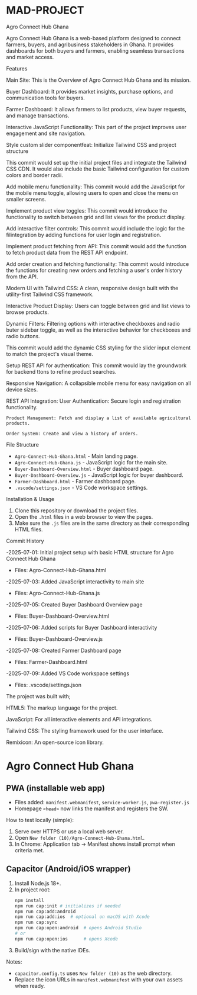 # MAD-PROJECT
Agro Connect Hub Ghana

Agro Connect Hub Ghana is a web-based platform designed to connect farmers, buyers, and agribusiness stakeholders in Ghana. 
It provides dashboards for both buyers and farmers, enabling seamless transactions and market access.

Features

Main Site: This is the Overview of Agro Connect Hub Ghana and its mission.

Buyer Dashboard: It provides market insights, purchase options, and communication tools for buyers.

Farmer Dashboard: It allows farmers to list products, view buyer requests, and manage transactions.

Interactive JavaScript Functionality: This part of the project improves user engagement and site navigation.

Style custom slider componentfeat: Initialize Tailwind CSS and project structure

This commit would set up the initial project files and integrate the Tailwind CSS CDN. It would also include the basic Tailwind configuration for custom colors and border radii.

Add mobile menu functionality: This commit would add the JavaScript for the mobile menu toggle, allowing users to open and close the menu on smaller screens.

Implement product view toggles: This commit would introduce the functionality to switch between grid and list views for the product display.

Add interactive filter controls: This commit would include the logic for the filintegration by adding functions for user login and registration.

Implement product fetching from API: This commit would add the function to fetch product data from the REST API endpoint.

Add order creation and fetching functionality: This commit would introduce the functions for creating new orders and fetching a user's order history from the API.

Modern UI with Tailwind CSS: A clean, responsive design built with the utility-first Tailwind CSS framework.

Interactive Product Display: Users can toggle between grid and list views to browse products.

Dynamic Filters: Filtering options with interactive checkboxes and radio buter sidebar toggle, as well as the interactive behavior for checkboxes and radio buttons.

This commit would add the dynamic CSS styling for the slider input element to match the project's visual theme.

Setup REST API for authentication: This commit would lay the groundwork for backend ttons to refine product searches.

Responsive Navigation: A collapsible mobile menu for easy navigation on all device sizes.

REST API Integration:
    User Authentication: Secure login and registration functionality.
    
    Product Management: Fetch and display a list of available agricultural products.
    
    Order System: Create and view a history of orders.

File Structure
- `Agro-Connect-Hub-Ghana.html` - Main landing page.
- `Agro-Connect-Hub-Ghana.js` - JavaScript logic for the main site.
- `Buyer-Dashboard-Overview.html` - Buyer dashboard page.
- `Buyer-Dashboard-Overview.js` - JavaScript logic for buyer dashboard.
- `Farmer-Dashboard.html` - Farmer dashboard page.
- `.vscode/settings.json` - VS Code workspace settings.

Installation & Usage
1. Clone this repository or download the project files.
2. Open the `.html` files in a web browser to view the pages.
3. Make sure the `.js` files are in the same directory as their corresponding HTML files.

Commit History

-2025-07-01: Initial project setup with basic HTML structure for Agro Connect Hub Ghana
  - Files: Agro-Connect-Hub-Ghana.html

-2025-07-03: Added JavaScript interactivity to main site
  - Files: Agro-Connect-Hub-Ghana.js

-2025-07-05: Created Buyer Dashboard Overview page
  - Files: Buyer-Dashboard-Overview.html

-2025-07-06: Added scripts for Buyer Dashboard interactivity
  - Files: Buyer-Dashboard-Overview.js

-2025-07-08: Created Farmer Dashboard page
  - Files: Farmer-Dashboard.html

-2025-07-09: Added VS Code workspace settings
  - Files: .vscode/settings.json

The project was built with;

HTML5: The markup language for the project.

JavaScript: For all interactive elements and API integrations.

Tailwind CSS: The styling framework used for the user interface.

Remixicon: An open-source icon library.

# Agro Connect Hub Ghana

## PWA (installable web app)
- Files added: `manifest.webmanifest`, `service-worker.js`, `pwa-register.js`
- Homepage `<head>` now links the manifest and registers the SW.

How to test locally (simple):
1. Serve over HTTPS or use a local web server.
2. Open `New folder (10)/Agro-Connect-Hub-Ghana.html`.
3. In Chrome: Application tab → Manifest shows install prompt when criteria met.

## Capacitor (Android/iOS wrapper)
1. Install Node.js 18+.
2. In project root:
   ```bash
   npm install
   npm run cap:init # initializes if needed
   npm run cap:add:android
   npm run cap:add:ios  # optional on macOS with Xcode
   npm run cap:sync
   npm run cap:open:android  # opens Android Studio
   # or
   npm run cap:open:ios      # opens Xcode
   ```
3. Build/sign with the native IDEs.

Notes:
- `capacitor.config.ts` uses `New folder (10)` as the web directory.
- Replace the icon URLs in `manifest.webmanifest` with your own assets when ready.
